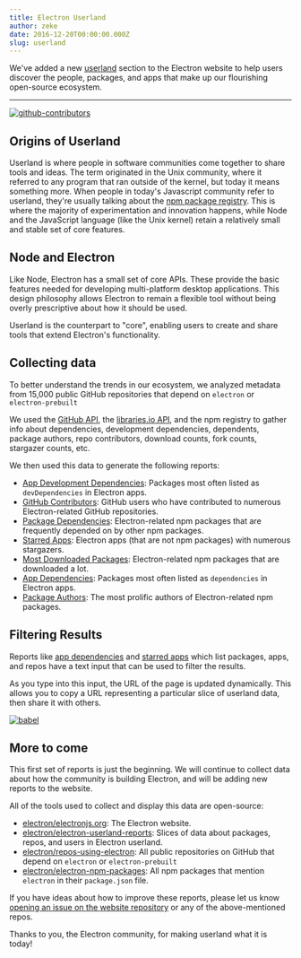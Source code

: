 ```yaml
---
title: Electron Userland
author: zeke
date: 2016-12-20T00:00:00.000Z
slug: userland
---
```

We've added a new [userland](https://electronjs.org/userland) section to
the Electron website to help users discover the people, packages, and apps that make
up our flourishing open-source ecosystem.

---

[![github-contributors](https://cloud.githubusercontent.com/assets/2289/21205352/a873f86c-c210-11e6-9a92-1ef37dfc986b.png)](https://electronjs.org/userland)

## Origins of Userland

Userland is where people in software communities come together to share tools and ideas.
The term originated in the Unix community, where it referred to
any program that ran outside of the kernel, but today it means something more.
When people in today's Javascript community refer to userland, they're usually
talking about the [npm package registry](http://npm.im). This is where the majority of experimentation and
innovation happens, while Node and the JavaScript language (like the Unix kernel) retain
a relatively small and stable set of core features.

## Node and Electron

Like Node, Electron has a small set of core APIs. These provide
the basic features needed for developing multi-platform desktop applications.
This design philosophy allows Electron to remain a flexible tool without being
overly prescriptive about how it should be used.

Userland is the counterpart to "core", enabling users to
create and share tools that extend Electron's functionality.

## Collecting data

To better understand the trends in our ecosystem, we
analyzed metadata from 15,000 public GitHub repositories
that depend on `electron` or `electron-prebuilt`

We used the
[GitHub API](https://developer.github.com/v3/),
the
[libraries.io API](https://libraries.io/api),
and the npm registry to gather info about dependencies,
development dependencies, dependents, package authors,
repo contributors, download counts, fork counts, stargazer
counts, etc.

We then used this data to generate the following reports:

- [App Development Dependencies](https://electronjs.org/userland/dev_dependencies): Packages most often listed as `devDependencies` in Electron apps.
- [GitHub Contributors](https://electronjs.org/userland/github_contributors): GitHub users who have contributed to numerous Electron-related GitHub repositories.
- [Package Dependencies](https://electronjs.org/userland/package_dependencies): Electron-related npm packages that are frequently depended on by other npm packages.
- [Starred Apps](https://electronjs.org/userland/starred_apps): Electron apps (that are not npm packages) with numerous stargazers.
- [Most Downloaded Packages](https://electronjs.org/userland/most_downloaded_packages): Electron-related npm packages that are downloaded a lot.
- [App Dependencies](https://electronjs.org/userland/dependencies): Packages most often listed as `dependencies` in Electron apps.
- [Package Authors](https://electronjs.org/userland/package_authors): The most prolific authors of Electron-related npm packages.

## Filtering Results

Reports like
[app dependencies](https://electronjs.org/userland/dependencies) and
[starred apps](https://electronjs.org/userland/starred_apps)
which list packages, apps, and repos have a text input that can be used to
filter the results.

As you type into this input, the URL of the page is updated dynamically. This
allows you to copy a URL representing a particular slice of userland data,
then share it with others.

[![babel](https://cloud.githubusercontent.com/assets/2289/21328807/7bfa75e4-c5ea-11e6-8212-0e7988b367fd.png)
](https://electronjs.org/userland/dev_dependencies?q=babel%20preset)

## More to come

This first set of reports is just the beginning. We will continue to collect
data about how the community is building Electron, and will be adding
new reports to the website.

All of the tools used to collect and display this data are open-source:

- [electron/electronjs.org](https://github.com/electron/electron.atom): The Electron website.
- [electron/electron-userland-reports](https://github.com/electron/electron-userland-reports): Slices of data about packages, repos, and users in Electron userland.
- [electron/repos-using-electron](https://github.com/electron/repos-using-electron): All public repositories on GitHub that depend on `electron` or `electron-prebuilt`
- [electron/electron-npm-packages](https://github.com/zeke/electron-npm-packages): All npm packages that mention `electron` in their `package.json` file.

If you have ideas about how to improve these reports, please let us know
[opening an issue on the website repository](https://github.com/electron/electronjs.org/issues/new)
or any of the above-mentioned repos.

Thanks to you, the Electron community, for making userland what it is today!
